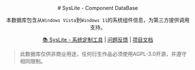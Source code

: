 <!--markdownlint-disable MD001 MD033 MD041 MD051-->

<div align="center">
# SysLite - Component DataBase



本数据库包含从`Windows Vista`到`Windows 11`的系统组件信息，为第三方提供调用支持。

[📚 SysLite - 系统定制工具](https://github.com/Nick5469/SysLite/) | [问题反馈](https://github.com/Nick5469/SysLite/issues/) | [项目文档](https://github.com/Nick5469/SysLite/wiki/)

</div>

> 此数据库仅供非商业用途，任何衍生作品必须使用AGPL-3.0开源，并遵守相同限制。


